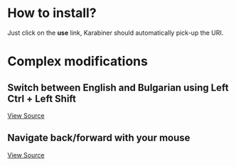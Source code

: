 # How to install?

Just click on the **use** link, Karabiner should automatically pick-up the URI.

# Complex modifications

## Switch between English and Bulgarian using Left Ctrl + Left Shift

[View Source](https://raw.githubusercontent.com/steliyan/karabiner-modifications/master/modifications/switch-en-bg.json)

## Navigate back/forward with your mouse

[View Source](https://raw.githubusercontent.com/steliyan/karabiner-modifications/master/modifications/mouse-back-forward-navigation.json)

